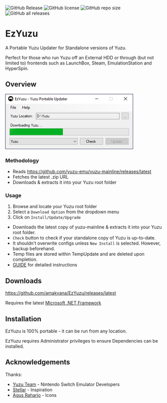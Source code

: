 ![GitHub Release](https://img.shields.io/github/v/release/amakvana/EzYuzu?style=for-the-badge&logo=appveyor)
![GitHub license](https://img.shields.io/github/license/amakvana/EzYuzu?style=for-the-badge&logo=appveyor)
![GitHub repo size](https://img.shields.io/github/repo-size/amakvana/EzYuzu?style=for-the-badge&logo=appveyor)
![GitHub all releases](https://img.shields.io/github/downloads/amakvana/EzYuzu/total?style=for-the-badge&logo=appveyor)

# EzYuzu
A Portable Yuzu Updater for Standalone versions of Yuzu. 

Perfect for those who run Yuzu off an External HDD or through (but not limited to) frontends  such as LaunchBox, Steam, EmulationStation and HyperSpin.   

## Overview
![EzYuzu](images/ezyuzu.png)

### Methodology 
* Reads https://github.com/yuzu-emu/yuzu-mainline/releases/latest
* Fetches the latest .zip URL
* Downloads & extracts it into your Yuzu root folder

### Usage 
1. Browse and locate your Yuzu root folder
2. Select a `Download Option` from the dropdown menu
3. Click on ```Install/Update/Upgrade``` 

* Downloads the latest copy of yuzu-mainline & extracts it into your Yuzu root folder.
* `Check` button to check if your standalone copy of Yuzu is up-to-date.
* It shouldn't overwrite configs unless `New Install` is selected. However, backup beforehand. 
* Temp files are stored within TempUpdate and are deleted upon completion.
* [GUIDE](https://github.com/amakvana/EzYuzu/blob/master/GUIDE.md) for detailed instructions

## Downloads
https://github.com/amakvana/EzYuzu/releases/latest

Requires the latest [Microsoft .NET Framework](https://go.microsoft.com/fwlink/?linkid=2088631)

## Installation
EzYuzu is 100% portable - it can be run from any location.

EzYuzu requires Administrator privileges to ensure Dependencies can be installed.

## Acknowledgements
Thanks:
* [Yuzu Team](https://yuzu-emu.org/) - Nintendo Switch Emulator Developers 
* [Stellar](https://github.com/StellarUpdater/Stellar) - Inspiration
* [Agus Raharjo](https://www.iconfinder.com/agusraharj) - Icons

